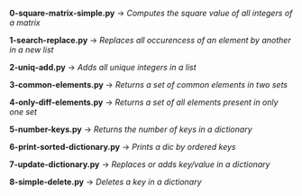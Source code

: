 **0-square-matrix-simple.py** -> *Computes the square value of all integers of a matrix*

**1-search-replace.py** -> *Replaces all occurencess of an element by another in a new list*

**2-uniq-add.py** -> *Adds all unique integers in a list*

**3-common-elements.py** -> *Returns a set of common elements in two sets*

**4-only-diff-elements.py** -> *Returns a set of all elements present in only one set*

**5-number-keys.py** -> *Returns the number of keys in a dictionary*

**6-print-sorted-dictionary.py** -> *Prints a dic by ordered keys*

**7-update-dictionary.py** -> *Replaces or adds key/value in a dictionary*

**8-simple-delete.py** -> *Deletes a key in a dictionary*
